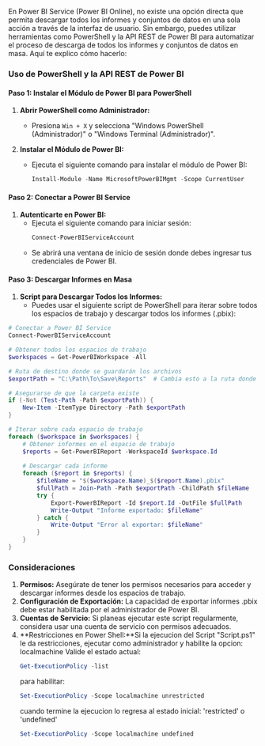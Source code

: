 En Power BI Service (Power BI Online), no existe una opción directa que permita descargar todos los informes y conjuntos de datos en una sola acción a través de la interfaz de usuario. Sin embargo, puedes utilizar herramientas como PowerShell y la API REST de Power BI para automatizar el proceso de descarga de todos los informes y conjuntos de datos en masa. Aquí te explico cómo hacerlo:
 
### Uso de PowerShell y la API REST de Power BI

#### Paso 1: Instalar el Módulo de Power BI para PowerShell

1. **Abrir PowerShell como Administrador:**
   - Presiona `Win + X` y selecciona "Windows PowerShell (Administrador)" o "Windows Terminal (Administrador)".

2. **Instalar el Módulo de Power BI:**
   - Ejecuta el siguiente comando para instalar el módulo de Power BI:
     ```powershell
     Install-Module -Name MicrosoftPowerBIMgmt -Scope CurrentUser
     ```

#### Paso 2: Conectar a Power BI Service

1. **Autenticarte en Power BI:**
   - Ejecuta el siguiente comando para iniciar sesión:
     ```powershell
     Connect-PowerBIServiceAccount
     ```
   - Se abrirá una ventana de inicio de sesión donde debes ingresar tus credenciales de Power BI.

#### Paso 3: Descargar Informes en Masa

1. **Script para Descargar Todos los Informes:**
   - Puedes usar el siguiente script de PowerShell para iterar sobre todos los espacios de trabajo y descargar todos los informes (.pbix):

```powershell
# Conectar a Power BI Service
Connect-PowerBIServiceAccount

# Obtener todos los espacios de trabajo
$workspaces = Get-PowerBIWorkspace -All

# Ruta de destino donde se guardarán los archivos
$exportPath = "C:\Path\To\Save\Reports"  # Cambia esto a la ruta donde quieres guardar los informes

# Asegurarse de que la carpeta existe
if (-Not (Test-Path -Path $exportPath)) {
    New-Item -ItemType Directory -Path $exportPath
}

# Iterar sobre cada espacio de trabajo
foreach ($workspace in $workspaces) {
    # Obtener informes en el espacio de trabajo
    $reports = Get-PowerBIReport -WorkspaceId $workspace.Id
    
    # Descargar cada informe
    foreach ($report in $reports) {
        $fileName = "$($workspace.Name)_$($report.Name).pbix"
        $fullPath = Join-Path -Path $exportPath -ChildPath $fileName
        try {
            Export-PowerBIReport -Id $report.Id -OutFile $fullPath
            Write-Output "Informe exportado: $fileName"
        } catch {
            Write-Output "Error al exportar: $fileName"
        }
    }
}
```

### Consideraciones

1. **Permisos:** Asegúrate de tener los permisos necesarios para acceder y descargar informes desde los espacios de trabajo.
2. **Configuración de Exportación:** La capacidad de exportar informes .pbix debe estar habilitada por el administrador de Power BI.
3. **Cuentas de Servicio:** Si planeas ejecutar este script regularmente, considera usar una cuenta de servicio con permisos adecuados.
4. **Restricciones en Power Shell:**Si la ejecucion del Script "Script.ps1" le da restricciones, ejecutar como administrador y habilite la opcion: localmachine
    Valide el estado actual:
    ```powershell
    Get-ExecutionPolicy -list
    ```
    para habilitar:
    ```powershell
    Set-ExecutionPolicy -Scope localmachine unrestricted
    ```
    cuando termine la ejecucion lo regresa al estado inicial: 'restricted' o 'undefined'
    ```powershell
    Set-ExecutionPolicy -Scope localmachine undefined
    ```
    

<!-- ### Alternativas

Si no te sientes cómodo utilizando PowerShell o la API REST, otra opción es:
- **Exportar manualmente los informes más importantes:** Aunque no es tan eficiente, puedes concentrarte en los informes más críticos y exportarlos manualmente.
- **Solicitar a tu administrador de Power BI:** Si tienes un administrador de Power BI en tu organización, puedes solicitarle que realice esta tarea.

Este enfoque mediante PowerShell y la API REST es la forma más efectiva de descargar múltiples informes de Power BI Service en masa y automatizar el proceso. -->

